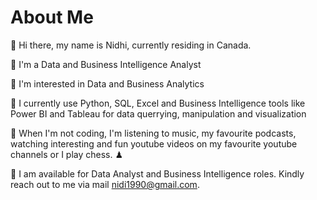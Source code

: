 # About Me

👋 Hi there, my name is Nidhi, currently residing in Canada.

👋 I'm a Data and Business Intelligence Analyst

👀 I'm interested in Data and Business Analytics

🌱 I currently use Python, SQL, Excel and Business Intelligence tools like Power BI and Tableau for data querrying, manipulation and visualization

🎥 When I'm not coding, I'm listening to music, my favourite podcasts, watching interesting and fun youtube videos on my favourite youtube channels or I play chess. ♟

💞️ I am available for Data Analyst and Business Intelligence roles. Kindly reach out to me via mail nidi1990@gmail.com.
